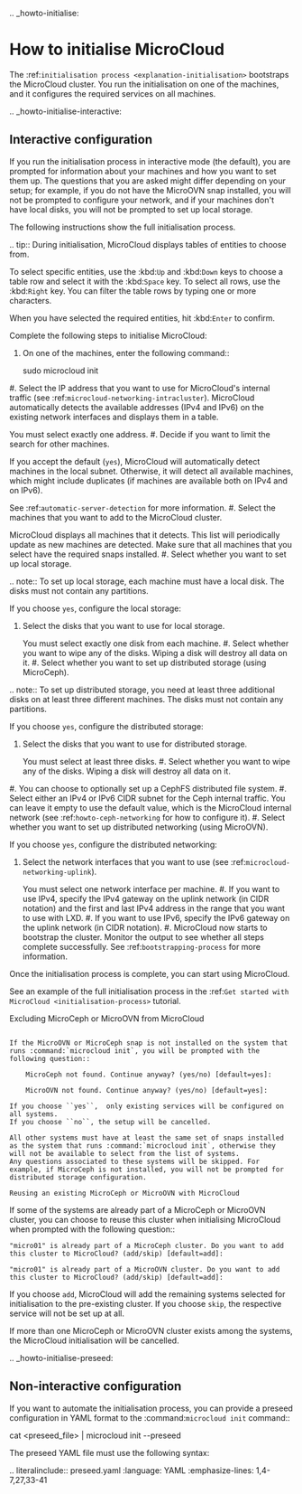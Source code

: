.. _howto-initialise:

How to initialise MicroCloud
============================

The :ref:`initialisation process <explanation-initialisation>` bootstraps the MicroCloud cluster.
You run the initialisation on one of the machines, and it configures the required services on all machines.

.. _howto-initialise-interactive:

Interactive configuration
-------------------------

If you run the initialisation process in interactive mode (the default), you are prompted for information about your machines and how you want to set them up.
The questions that you are asked might differ depending on your setup; for example, if you do not have the MicroOVN snap installed, you will not be prompted to configure your network, and if your machines don't have local disks, you will not be prompted to set up local storage.

The following instructions show the full initialisation process.

.. tip::
   During initialisation, MicroCloud displays tables of entities to choose from.

   To select specific entities, use the :kbd:`Up` and :kbd:`Down` keys to choose a table row and select it with the :kbd:`Space` key.
   To select all rows, use the :kbd:`Right` key.
   You can filter the table rows by typing one or more characters.

   When you have selected the required entities, hit :kbd:`Enter` to confirm.

Complete the following steps to initialise MicroCloud:

1. On one of the machines, enter the following command::

     sudo microcloud init

#. Select the IP address that you want to use for MicroCloud's internal traffic (see :ref:`microcloud-networking-intracluster`).
   MicroCloud automatically detects the available addresses (IPv4 and IPv6) on the existing network interfaces and displays them in a table.

   You must select exactly one address.
#. Decide if you want to limit the search for other machines.

   If you accept the default (``yes``), MicroCloud will automatically detect machines in the local subnet.
   Otherwise, it will detect all available machines, which might include duplicates (if machines are available both on IPv4 and on IPv6).

   See :ref:`automatic-server-detection` for more information.
#. Select the machines that you want to add to the MicroCloud cluster.

   MicroCloud displays all machines that it detects. This list will periodically update as new machines are detected.
   Make sure that all machines that you select have the required snaps installed.
#. Select whether you want to set up local storage.

   .. note::
      To set up local storage, each machine must have a local disk.
      The disks must not contain any partitions.

   If you choose ``yes``, configure the local storage:

   1. Select the disks that you want to use for local storage.

      You must select exactly one disk from each machine.
   #. Select whether you want to wipe any of the disks.
      Wiping a disk will destroy all data on it.
#. Select whether you want to set up distributed storage (using MicroCeph).

   .. note::
      To set up distributed storage, you need at least three additional disks on at least three different machines.
      The disks must not contain any partitions.

   If you choose ``yes``, configure the distributed storage:

   1. Select the disks that you want to use for distributed storage.

      You must select at least three disks.
   #. Select whether you want to wipe any of the disks.
      Wiping a disk will destroy all data on it.

   #. You can choose to optionally set up a CephFS distributed file system.
#. Select either an IPv4 or IPv6 CIDR subnet for the Ceph internal traffic. You can leave it empty to use the default value, which is the MicroCloud internal network (see :ref:`howto-ceph-networking` for how to configure it).
#. Select whether you want to set up distributed networking (using MicroOVN).

   If you choose ``yes``, configure the distributed networking:

   1. Select the network interfaces that you want to use (see :ref:`microcloud-networking-uplink`).

      You must select one network interface per machine.
   #. If you want to use IPv4, specify the IPv4 gateway on the uplink network (in CIDR notation) and the first and last IPv4 address in the range that you want to use with LXD.
   #. If you want to use IPv6, specify the IPv6 gateway on the uplink network (in CIDR notation).
#. MicroCloud now starts to bootstrap the cluster.
   Monitor the output to see whether all steps complete successfully.
   See :ref:`bootstrapping-process` for more information.

   Once the initialisation process is complete, you can start using MicroCloud.

See an example of the full initialisation process in the :ref:`Get started with MicroCloud <initialisation-process>` tutorial.

Excluding MicroCeph or MicroOVN from MicroCloud
~~~~~~~~~~~~~~~~~~~~~~~~~~~~~~~~~~~~~~~~~~~~~~~

If the MicroOVN or MicroCeph snap is not installed on the system that runs :command:`microcloud init`, you will be prompted with the following question::

    MicroCeph not found. Continue anyway? (yes/no) [default=yes]:

    MicroOVN not found. Continue anyway? (yes/no) [default=yes]:

If you choose ``yes``,  only existing services will be configured on all systems.
If you choose ``no``, the setup will be cancelled.

All other systems must have at least the same set of snaps installed as the system that runs :command:`microcloud init`, otherwise they will not be available to select from the list of systems.
Any questions associated to these systems will be skipped. For example, if MicroCeph is not installed, you will not be prompted for distributed storage configuration.

Reusing an existing MicroCeph or MicroOVN with MicroCloud
~~~~~~~~~~~~~~~~~~~~~~~~~~~~~~~~~~~~~~~~~~~~~~~~~~~~~~~~~

If some of the systems are already part of a MicroCeph or MicroOVN cluster, you can choose to reuse this cluster when initialising MicroCloud when prompted with the following question::

    "micro01" is already part of a MicroCeph cluster. Do you want to add this cluster to MicroCloud? (add/skip) [default=add]:

    "micro01" is already part of a MicroOVN cluster. Do you want to add this cluster to MicroCloud? (add/skip) [default=add]:

If you choose ``add``, MicroCloud will add the remaining systems selected for initialisation to the pre-existing cluster.
If you choose ``skip``, the respective service will not be set up at all.

If more than one MicroCeph or MicroOVN cluster exists among the systems, the MicroCloud initialisation will be cancelled.

.. _howto-initialise-preseed:

Non-interactive configuration
-----------------------------

If you want to automate the initialisation process, you can provide a preseed configuration in YAML format to the :command:`microcloud init` command::

  cat <preseed_file> | microcloud init --preseed

The preseed YAML file must use the following syntax:

.. literalinclude:: preseed.yaml
   :language: YAML
   :emphasize-lines: 1,4-7,27,33-41
